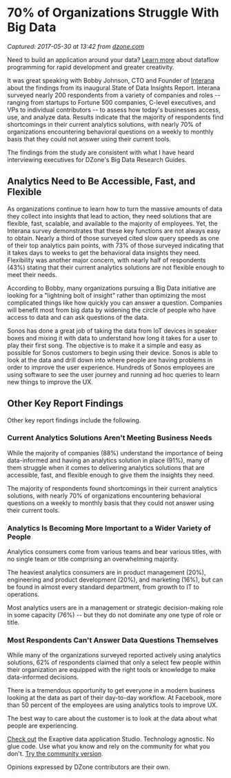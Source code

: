 # 70% of Organizations Struggle With Big Data

_Captured: 2017-05-30 at 13:42 from [dzone.com](https://dzone.com/articles/70-of-organizations-struggle-with-big-data?edition=303091&utm_source=Daily%20Digest&utm_medium=email&utm_campaign=dd%202017-05-28)_

Need to build an application around your data? [Learn more](https://dzone.com/go?i=200129&u=http%3A%2F%2Fhubs.ly%2FH06Pr9h0) about dataflow programming for rapid development and greater creativity.

It was great speaking with Bobby Johnson, CTO and Founder of [Interana](http://www.interana.com) about the findings from its inaugural State of Data Insights Report. Interana surveyed nearly 200 respondents from a variety of companies and roles -- ranging from startups to Fortune 500 companies, C-level executives, and VPs to individual contributors -- to assess how today's businesses access, use, and analyze data. Results indicate that the majority of respondents find shortcomings in their current analytics solutions, with nearly 70% of organizations encountering behavioral questions on a weekly to monthly basis that they could not answer using their current tools.

The findings from the study are consistent with what I have heard interviewing executives for DZone's Big Data Research Guides.

## **Analytics Need to Be Accessible, Fast, and Flexible**

As organizations continue to learn how to turn the massive amounts of data they collect into insights that lead to action, they need solutions that are flexible, fast, scalable, and available to the majority of employees. Yet, the Interana survey demonstrates that these key functions are not always easy to obtain. Nearly a third of those surveyed cited slow query speeds as one of their top analytics pain points, with 73% of those surveyed indicating that it takes days to weeks to get the behavioral data insights they need. Flexibility was another major concern, with nearly half of respondents (43%) stating that their current analytics solutions are not flexible enough to meet their needs.

According to Bobby, many organizations pursuing a Big Data initiative are looking for a "lightning bolt of insight" rather than optimizing the most complicated things like how quickly you can answer a question. Companies will benefit most from big data by widening the circle of people who have access to data and can ask questions of the data.

Sonos has done a great job of taking the data from IoT devices in speaker boxes and mixing it with data to understand how long it takes for a user to play their first song. The objective is to make it a simple and easy as possible for Sonos customers to begin using their device. Sonos is able to look at the data and drill down into where people are having problems in order to improve the user experience. Hundreds of Sonos employees are using software to see the user journey and running ad hoc queries to learn new things to improve the UX.

## **Other Key Report Findings**

Other key report findings include the following.

### **Current Analytics Solutions Aren't Meeting Business Needs**

While the majority of companies (88%) understand the importance of being data-informed and having an analytics solution in place (91%), many of them struggle when it comes to delivering analytics solutions that are accessible, fast, and flexible enough to give them the insights they need.

The majority of respondents found shortcomings in their current analytics solutions, with nearly 70% of organizations encountering behavioral questions on a weekly to monthly basis that they could not answer using their current tools.

### **Analytics Is Becoming More Important to a Wider Variety of People**

Analytics consumers come from various teams and bear various titles, with no single team or title comprising an overwhelming majority.

The heaviest analytics consumers are in product management (20%), engineering and product development (20%), and marketing (16%), but can be found in almost every standard department, from growth to IT to operations.

Most analytics users are in a management or strategic decision-making role in some capacity (76%) -- but they do not dominate any one type of role or title.

### **Most Respondents Can't Answer Data Questions Themselves**

While many of the organizations surveyed reported actively using analytics solutions, 62% of respondents claimed that only a select few people within their organization are equipped with the right tools or knowledge to make data-informed decisions.

There is a tremendous opportunity to get everyone in a modern business looking at the data as part of their day-to-day workflow. At Facebook, more than 50 percent of the employees are using analytics tools to improve UX.

The best way to care about the customer is to look at the data about what people are experiencing.

[Check out](https://dzone.com/go?i=200130&u=http%3A%2F%2Fhubs.ly%2FH06Pr9h0) the Exaptive data application Studio. Technology agnostic. No glue code. Use what you know and rely on the community for what you don't. [Try the community version](https://dzone.com/go?i=200130&u=https%3A%2F%2Fexaptive.city%2F%23%2Flanding%3Freferrer%3DGeneral).

Opinions expressed by DZone contributors are their own.
